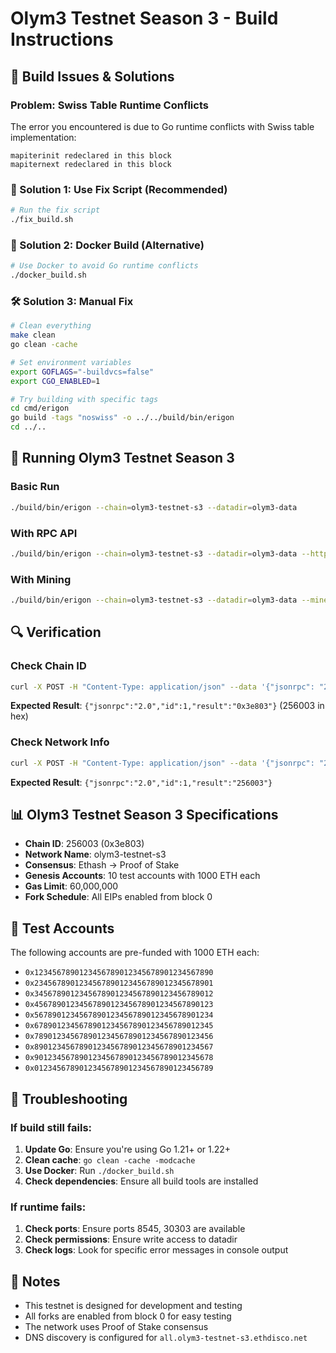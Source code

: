 # Olym3 Testnet Season 3 - Build Instructions

## 🚨 Build Issues & Solutions

### Problem: Swiss Table Runtime Conflicts
The error you encountered is due to Go runtime conflicts with Swiss table implementation:
```
mapiterinit redeclared in this block
mapiternext redeclared in this block
```

### 🔧 Solution 1: Use Fix Script (Recommended)
```bash
# Run the fix script
./fix_build.sh
```

### 🐳 Solution 2: Docker Build (Alternative)
```bash
# Use Docker to avoid Go runtime conflicts
./docker_build.sh
```

### 🛠️ Solution 3: Manual Fix
```bash
# Clean everything
make clean
go clean -cache

# Set environment variables
export GOFLAGS="-buildvcs=false"
export CGO_ENABLED=1

# Try building with specific tags
cd cmd/erigon
go build -tags "noswiss" -o ../../build/bin/erigon
cd ../..
```

## 🚀 Running Olym3 Testnet Season 3

### Basic Run
```bash
./build/bin/erigon --chain=olym3-testnet-s3 --datadir=olym3-data
```

### With RPC API
```bash
./build/bin/erigon --chain=olym3-testnet-s3 --datadir=olym3-data --http.api=eth,erigon,web3,net,debug,trace,txpool
```

### With Mining
```bash
./build/bin/erigon --chain=olym3-testnet-s3 --datadir=olym3-data --mine --http.api=eth,erigon,web3,net,debug,trace,txpool
```

## 🔍 Verification

### Check Chain ID
```bash
curl -X POST -H "Content-Type: application/json" --data '{"jsonrpc": "2.0", "method": "eth_chainId", "params": [], "id":1}' localhost:8545
```

**Expected Result**: `{"jsonrpc":"2.0","id":1,"result":"0x3e803"}` (256003 in hex)

### Check Network Info
```bash
curl -X POST -H "Content-Type: application/json" --data '{"jsonrpc": "2.0", "method": "net_version", "params": [], "id":1}' localhost:8545
```

**Expected Result**: `{"jsonrpc":"2.0","id":1,"result":"256003"}`

## 📊 Olym3 Testnet Season 3 Specifications

- **Chain ID**: 256003 (0x3e803)
- **Network Name**: olym3-testnet-s3
- **Consensus**: Ethash → Proof of Stake
- **Genesis Accounts**: 10 test accounts with 1000 ETH each
- **Gas Limit**: 60,000,000
- **Fork Schedule**: All EIPs enabled from block 0

## 🎯 Test Accounts

The following accounts are pre-funded with 1000 ETH each:
- `0x1234567890123456789012345678901234567890`
- `0x2345678901234567890123456789012345678901`
- `0x3456789012345678901234567890123456789012`
- `0x4567890123456789012345678901234567890123`
- `0x5678901234567890123456789012345678901234`
- `0x6789012345678901234567890123456789012345`
- `0x7890123456789012345678901234567890123456`
- `0x8901234567890123456789012345678901234567`
- `0x9012345678901234567890123456789012345678`
- `0x0123456789012345678901234567890123456789`

## 🐛 Troubleshooting

### If build still fails:
1. **Update Go**: Ensure you're using Go 1.21+ or 1.22+
2. **Clean cache**: `go clean -cache -modcache`
3. **Use Docker**: Run `./docker_build.sh`
4. **Check dependencies**: Ensure all build tools are installed

### If runtime fails:
1. **Check ports**: Ensure ports 8545, 30303 are available
2. **Check permissions**: Ensure write access to datadir
3. **Check logs**: Look for specific error messages in console output

## 📝 Notes

- This testnet is designed for development and testing
- All forks are enabled from block 0 for easy testing
- The network uses Proof of Stake consensus
- DNS discovery is configured for `all.olym3-testnet-s3.ethdisco.net`
